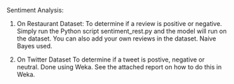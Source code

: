 Sentiment Analysis:

1) On Restaurant Dataset:
  To determine if a review is positive or negative.
  Simply run the Python script sentiment_rest.py and the model will run on the dataset. 
  You can also add your own reviews in the dataset.
  Naive Bayes used.

2) On Twitter Dataset
  To determine if a tweet is postive, negative or neutral.
  Done using Weka. 
  See the attached report on how to do this in Weka.
  
